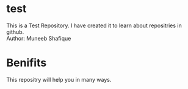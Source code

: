 # test
This is a Test Repository. I have created it to learn about repositries in github.
<br>
Author: Muneeb Shafique

# Benifits
This repositry will help you in many ways.
